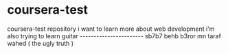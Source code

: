# coursera-test
coursera-test repository
i want to learn more about web development 
i'm also trying to learn guitar -----------------------
sb7b7 behb b3ror mn taraf wahed ( the ugly truth )
